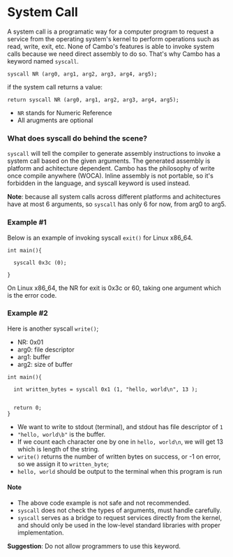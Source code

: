 # System Call
A system call is a programatic way for a computer program to request a service from 
the operating system's kernel to perform operations such as read, write, exit, etc. 
None of Cambo's features is able to invoke system calls because we need direct 
assembly to do so. That's why Cambo has a keyword named `syscall`.
```
syscall NR (arg0, arg1, arg2, arg3, arg4, arg5);
```

if the system call returns a value:
```
return syscall NR (arg0, arg1, arg2, arg3, arg4, arg5);
```
- `NR` stands for Numeric Reference
- All arugments are optional

### What does syscall do behind the scene?
`syscall` will tell the compiler to generate assembly instructions to invoke a 
system call based on the given arguments. The generated assembly is platform and 
achitecture dependent.
Cambo has the philosophy of write once compile anywhere (WOCA). Inline assembly 
is not portable, so it's forbidden in the language, and syscall keyword is 
used instead. 

**Note**: because all system calls across different platforms and achitectures 
have at most 6 arguments, so `syscall` has only 6 for now, from arg0 to arg5.


### Example #1
Below is an example of invoking syscall `exit()` for Linux x86_64.
```
int main(){

  syscall 0x3c (0);

}
```
On Linux x86_64, the NR for exit is 0x3c or 60, taking one argument which is the 
error code.


### Example #2
Here is another syscall `write()`;
- NR: 0x01
- arg0: file descriptor
- arg1: buffer
- arg2: size of buffer

```
int main(){

  int written_bytes = syscall 0x1 (1, "hello, world\n", 13 );
  

  return 0;
}
```
- We want to write to stdout (terminal), and stdout has file descriptor of `1`
- `"hello, world\b"` is the buffer.
- If we count each character one by one in `hello, world\n`, we will get 13 which 
is length of the string.
- `write()` returns the number of written bytes on success, or -1 on error, so we 
assign it to `written_byte`; 
- `hello, world` should be output to the terminal when this program is run


#### Note
- The above code example is not safe and not recommended.
- `syscall` does not check the types of arguments, must handle carefully.
- `syscall` serves as a bridge to request services directly from the kernel, and
should only be used in the low-level standard libraries with proper implementation.

**Suggestion**: Do not allow programmers to use this keyword.


